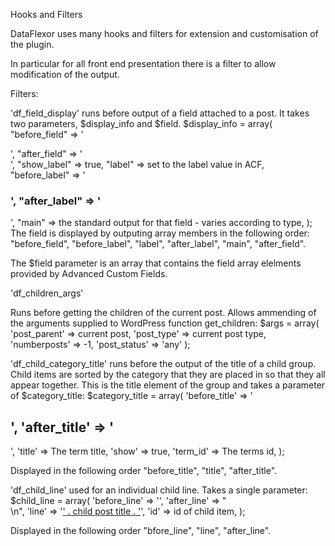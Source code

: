 Hooks and Filters

DataFlexor uses many hooks and filters for extension and customisation of the plugin.

In particular for all front end presentation there is a filter to allow modification of the output.

Filters:

'df_field_display' runs before output of a field attached to a post. It takes two parameters, $display_info and $field.
$display_info = array(
					"before_field" => '<div>',
					"after_field" => '</div>',
					"show_label" => true,
					"label" => set to the label value in ACF,
					"before_label" => '<h3  class="df_field_label">',
					"after_label" => '</h3>',
					"main" => the standard output for that field - varies according to type, 
				); 
The field is displayed by outputing array members in the following order: "before_field", "before_label", "label", "after_label", "main", "after_field".

The $field parameter is an array that contains the field array elelments provided by Advanced Custom Fields.

'df_children_args'

Runs before getting the children of the current post. Allows ammending of the arguments supplied to WordPress function get_children:
$args = array(
			'post_parent' => current post,
			'post_type'   => current post type, 
			'numberposts' => -1,
			'post_status' => 'any' 
		); 

'df_child_category_title' runs before the output of the title of a child group. Child items are sorted by the category that they are placed in so that they all appear together. This is the title element of the group and takes a parameter of $category_title:
$category_title = array(
					'before_title' => '<h2>',
					'after_title'  => '</h2>',
					'title'        => The term title,
					'show'         => true,
					'term_id'      => The terms id,
				);

Displayed in the following order "before_title", "title", "after_title".

'df_child_line' used for an individual child line. Takes a single parameter:
$child_line = array(
				'before_line' => '',
				'after_line'  => "<br>\n",
				'line'        => '<a href="' . permalink . '">' . child post title . '</a>',
				'id'          => id of child item,
			);

Displayed in the following order "bfore_line", "line", "after_line".